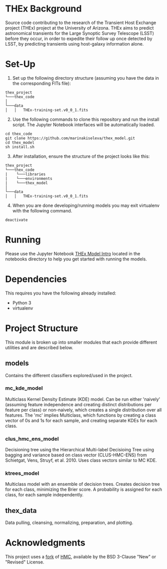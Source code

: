 # THEx Background
Source code contributing to the research of the Transient Host Exchange project (THEx) project at the University of Arizona. THEx aims to predict astronomical transients for the Large Synoptic Survey Telescope (LSST) before they occur, in order to expedite their follow up once detected by LSST, by predicting transients using host-galaxy information alone.


# Set-Up
1. Set up the following directory structure (assuming you have the data in the corresponding FITs file):
```
thex_project
└───thex_code
│
└───data
│   │   THEx-training-set.v0_0_1.fits
```
2. Use the following commands to clone this repository and run the install script. The Jupyter Notebook interfaces will be automatically loaded.
```
cd thex_code
git clone https://github.com/marinakiseleva/thex_model.git
cd thex_model
sh install.sh
```

<!-- Update LOCAL_DATA_PATH in [thex_data/data_consts.py](thex_data/data_consts.py) with the path to data FITS file  (relative to thex_model root dir). It is best to follow this structure: -->
3. After installation, ensure the structure of the project looks like this:
```
thex_project
└───thex_code
|    └───libraries
|    └───environments
|    └───thex_model
│
└───data
│   │   THEx-training-set.v0_0_1.fits
```
4. When you are done developing/running models you may exit virtualenv with the following command.
```
deactivate
```

# Running
Please use the Jupyter Notebook [THEx Model Intro](notebooks/THEx%20Model%20Intro.ipynb) located in the notebooks directory to help you get started with running the models.

# Dependencies
This requires you have the following already installed:
- Python 3
- virtualenv
<!-- Listed in requirements.txt and the following that needs to be separately installed in another directory.
- [hmc](https://github.com/marinakiseleva/hmc) -- see above

Do not pip install hmc. Download it from the link above and install it using setup.py. This is a forked and edited version, and only this version will work with our project. -->

# Project Structure
This module is broken up into smaller modules that each provide different utilities and are described below.

## models
Contains the different classifiers explored/used in the project.

### mc_kde_model
Multiclass Kernel Density Estimate (KDE) model. Can be run either 'naively' (assuming feature independence and creating distinct distributions per feature per class) or non-naively, which creates a single distribution over all features. The 'mc' implies Multiclass, which functions by creating a class vector of 0s and 1s for each sample, and creating separate KDEs for each class.
<!-- ### hmc_model
Decisioning tree using the Hierarchical Multi-label Decisioing Tree from Vens, et al. 2008. -->

### clus_hmc_ens_model
Decisioning tree using the Hierarchical Multi-label Decisioing Tree using bagging and variance based on class vector (CLUS-HMC-ENS) from Schietgat, Vens, Struyf, et al. 2010. Uses class vectors similar to MC KDE.

### ktrees_model
Multiclass model with an ensemble of decision trees. Creates decision tree for each class, minimizing the Brier score. A probability is assigned for each class, for each sample independently.

## thex_data
Data pulling, cleansing, normalizing, preparation, and plotting.


# Acknowledgments
This project uses a [fork](https://github.com/marinakiseleva/hmc) of [HMC](https://github.com/davidwarshaw/hmc), available by the BSD 3-Clause "New" or "Revised" License.  

